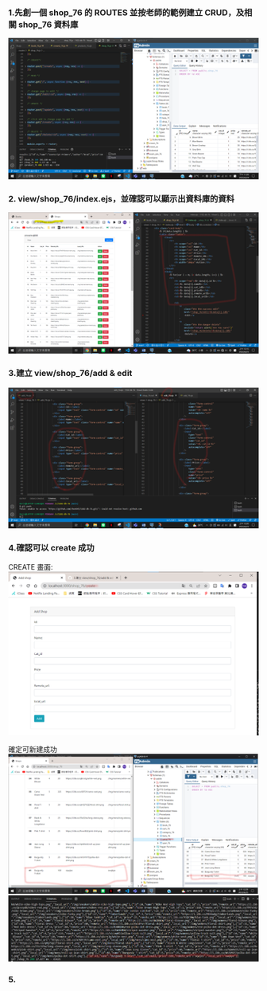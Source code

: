 ### 1.先創一個 shop_76 的 ROUTES 並按老師的範例建立 CRUD，及相關 shop_76 資料庫

![](./p8.png)

### 2. view/shop_76/index.ejs，並確認可以顯示出資料庫的資料

![](./p9.png)

### 3.建立 view/shop_76/add & edit

![](./p10.png)

### 4.確認可以 create 成功

CREATE 畫面:
![](./p11-1.png)

確定可新建成功
![](./p11.png)
![](./p12.png)

### 5.
